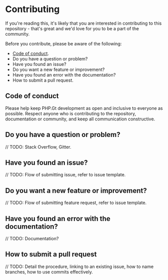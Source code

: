 Contributing
============

If you're reading this, it's likely that you are interested in contributing to this repository - that's great and we'd love for you to be a part of the community.

Before you contribute, please be aware of the following:

+ [Code of conduct](#code-of-conduct).
+ Do you have a question or problem?
+ Have you found an issue?
+ Do you want a new feature or improvement?
+ Have you found an error with the documentation?
+ How to submit a pull request.

Code of conduct
---------------

Please help keep PHP.Gt development as open and inclusive to everyone as possible. Respect anyone who is contributing to the repository, documentation or community, and keep all communication constructive.

Do you have a question or problem?
----------------------------------

// TODO: Stack Overflow, Gitter.

Have you found an issue?
------------------------

// TODO: Flow of submitting issue, refer to issue template.

Do you want a new feature or improvement?
-----------------------------------------

// TODO: Flow of submitting feature request, refer to issue template.

Have you found an error with the documentation?
-----------------------------------------------

// TODO: Documentation?

How to submit a pull request
----------------------------

// TODO: Detail the procedure, linking to an existing issue, how to name branches, how to use commits effectively.
